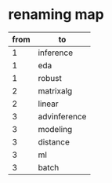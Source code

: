 # renaming map

from | to
--- | ---
1 | inference
1 | eda
1 | robust
2 | matrixalg
2 | linear
3 | advinference
3 | modeling
3 | distance
3 | ml
3 | batch
